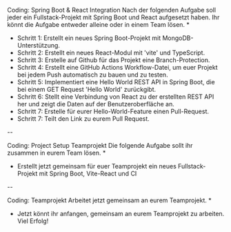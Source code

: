 Coding: Spring Boot & React Integration
Nach der folgenden Aufgabe soll jeder ein Fullstack-Projekt mit Spring Boot und React aufgesetzt haben. Ihr könnt die Aufgabe entweder alleine oder in einem Team lösen.
*
* Schritt 1: Erstellt ein neues Spring Boot-Projekt mit MongoDB-Unterstützung.
* Schritt 2: Erstellt ein neues React-Modul mit 'vite' und TypeScript.
* Schritt 3: Erstelle auf Github für das Projekt eine Branch-Protection.
* Schritt 4: Erstellt eine GitHub Actions Workflow-Datei, um euer Projekt bei jedem Push automatisch zu bauen und zu testen.
* Schritt 5: Implementiert eine Hello World REST API in Spring Boot, die bei einem GET Request 'Hello World' zurückgibt.
* Schritt 6: Stellt eine Verbindung von React zu der erstellten REST API her und zeigt die Daten auf der Benutzeroberfläche an.
* Schritt 7: Erstelle für eurer Hello-World-Feature einen Pull-Request.
* Schritt 7: Teilt den Link zu eurem Pull Request.

--

Coding: Project Setup Teamprojekt
Die folgende Aufgabe sollt ihr zusammen in eurem Team lösen.
*
* Erstellt jetzt gemeinsam für euer Teamprojekt ein neues Fullstack-Projekt mit Spring Boot, Vite-React und CI

--

Coding: Teamprojekt
Arbeitet jetzt gemeinsam an eurem Teamprojekt.
*
* Jetzt könnt ihr anfangen, gemeinsam an eurem Teamprojekt zu arbeiten. Viel Erfolg!
